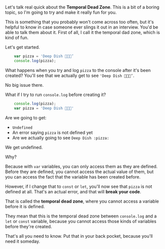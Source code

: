 Let's talk real quick about the **Temporal Dead Zone**. This is a bit of a boring topic, so I'm going to try and make it really fun for you. 

This is something that you probably won't come across too often, but it's helpful to know in case someone ever slings it out in an interview. You'd be able to talk them about it. First of all, I call it the temporal dad zone, which is kind of fun.

Let's get started.

```js
    var pizza = 'Deep Dish 🍕🍕🍕’
    console.log(pizza);
````

What happens when you try and log `pizza` to the console after it's been created? You'll see that we actually get to see `'Deep Dish 🍕🍕🍕’`. 

No big issue there.

What if I try to run `console.log` before creating it? 

```js
    console.log(pizza);
    var pizza = 'Deep Dish 🍕🍕🍕'
````

Are we going to get: 

-  `Undefined` 
-  An error saying `pizza` is not defined yet
-  Are we actually going to see `Deep Dish :pizza:` 

We get undefined. 

Why? 

Because with `var` variables, you can only access them as they are defined. Before they are defined, you cannot access the actual value of them, but you can access the fact that the variable has been created before.

However, if I change that to `const` or `let`, you'll now see that `pizza` is not defined at all. That's an actual error, and that will **break your code**. 

That is called the **temporal dead zone**, where you cannot access a variable before it is defined. 

They mean that this is the temporal dead zone between `console.log` and a `let` or `const` variable, because you cannot access those kinds of variables before they're created.

That's all you need to know. Put that in your back pocket, because you'll need it someday.